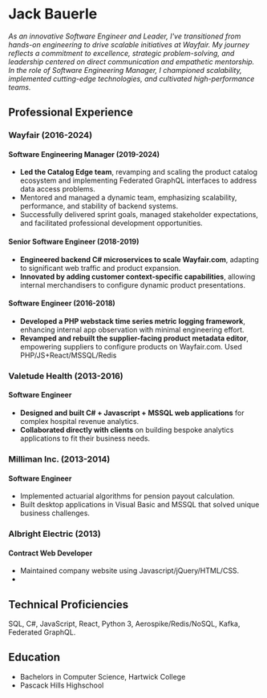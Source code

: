 
# Jack Bauerle
*As an innovative Software Engineer and Leader, I've transitioned from hands-on engineering to drive scalable initiatives at Wayfair. My journey reflects a commitment to excellence, strategic problem-solving, and leadership centered on direct communication and empathetic mentorship. In the role of Software Engineering Manager, I championed scalability, implemented cutting-edge technologies, and cultivated high-performance teams.*

## Professional Experience

### Wayfair (2016-2024)

#### Software Engineering Manager (2019-2024)
- **Led the Catalog Edge team**, revamping and scaling the product catalog ecosystem and implementing Federated GraphQL interfaces to address data access problems.
- Mentored and managed a dynamic team, emphasizing scalability, performance, and stability of backend systems.
- Successfully delivered sprint goals, managed stakeholder expectations, and facilitated professional development opportunities.

#### Senior Software Engineer (2018-2019)
- **Engineered backend C# microservices to scale Wayfair.com**, adapting to significant web traffic and product expansion.
- **Innovated by adding customer context-specific capabilities**, allowing internal merchandisers to configure dynamic product presentations.

#### Software Engineer (2016-2018)
- **Developed a PHP webstack time series metric logging framework**, enhancing internal app observation with minimal engineering effort.
- **Revamped and rebuilt the supplier-facing product metadata editor**, empowering suppliers to configure products on Wayfair.com. Used PHP/JS+React/MSSQL/Redis

### Valetude Health (2013-2016)
#### Software Engineer
- **Designed and built C# + Javascript + MSSQL web applications** for complex hospital revenue analytics.
- **Collaborated directly with clients** on building bespoke analytics applications to fit their business needs.

### Milliman Inc. (2013-2014)
#### Software Engineer
- Implemented actuarial algorithms for pension payout calculation.
- Built desktop applications in Visual Basic and MSSQL that solved unique business challenges.

### Albright Electric (2013)
#### Contract Web Developer
- Maintained company website using Javascript/jQuery/HTML/CSS.
- 

## Technical Proficiencies
SQL, C#, JavaScript, React, Python 3, Aerospike/Redis/NoSQL, Kafka, Federated GraphQL.

## Education
- Bachelors in Computer Science, Hartwick College
- Pascack Hills Highschool
